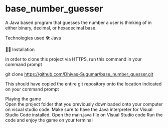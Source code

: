 # base_number_guesser
A Java based program that guesses the number a user is thinking of in either binary, decimal, or hexadecimal base. 

Technologies used 🛠
Java 

👷‍♂️ Installation

In order to clone this project via HTTPS, run this command in your command prompt 

git clone https://github.com/Dhivas-Sugumar/base_number_guesser.git

This should have copied the entire git repository onto the location indicated on your command prompt

Playing the game  
Open the project folder that you previously downloaded onto your computer on visual studio code. 
Make sure to have the Java interpreter for Visual Studio Code installed. 
Open the main.java file on Visual Studio code 
Run the code and enjoy the game on your terminal


